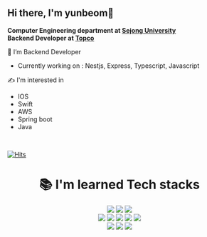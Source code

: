 ## Hi there, I'm yunbeom👋

<b> Computer Engineering department at <a href="https://sejong.ac.kr">Sejong University</a> </b> <br/>
<b> Backend Developer at <a href="https://topco.co.kr">Topco</a> </b>

<!--
**ybchar/ybchar** is a ✨ _special_ ✨ repository because its `README.md` (this file) appears on your GitHub profile.

Here are some ideas to get you started:

- 🔭 I’m currently working on ...
- 🌱 I’m currently learning ...
- 👯 I’m looking to collaborate on ...
- 🤔 I’m looking for help with ...
- 💬 Ask me about ...
- 📫 How to reach me: ...
- 😄 Pronouns: ...
- ⚡ Fun fact: ...
-->

🌱 I’m Backend Developer
- Currently working on : Nestjs, Express, Typescript, Javascript

✍️ I'm interested in
- IOS
- Swift
- AWS
- Spring boot
- Java
<br/>


[![Hits](https://hits.seeyoufarm.com/api/count/incr/badge.svg?url=https%3A%2F%2Fgithub.com%2Fybchar&count_bg=%2379C83D&title_bg=%23555555&icon=&icon_color=%23E7E7E7&title=hits&edge_flat=false)](https://hits.seeyoufarm.com)


<div align=center><h1>📚 I'm learned Tech stacks</h1></div>

<div align="center">
<!--
  <img src="https://img.shields.io/badge/c-%2300599C.svg?style=for-the-badge&logo=c&logoColor=white" />
  <img src="https://img.shields.io/badge/c++-%2300599C.svg?style=for-the-badge&logo=c%2B%2B&logoColor=white" />
  <img src="https://img.shields.io/badge/c%23-%23239120.svg?style=for-the-badge&logo=c-sharp&logoColor=white" />
  -->
  <img src="https://img.shields.io/badge/java-%23ED8B00.svg?style=for-the-badge&logo=java&logoColor=white" />
  <img src="https://img.shields.io/badge/typescript-%23007ACC.svg?style=for-the-badge&logo=typescript&logoColor=white" />
  <img src="https://img.shields.io/badge/javascript-%23323330.svg?style=for-the-badge&logo=javascript&logoColor=%23F7DF1E" />
  <br />
  <img src="https://img.shields.io/badge/spring_boot-%236DB33F.svg?style=for-the-badge&logo=spring&logoColor=white">
  <img src="https://img.shields.io/badge/node.js-6DA55F?style=for-the-badge&logo=node.js&logoColor=white" />
  <img src="https://img.shields.io/badge/mysql-%2300f.svg?style=for-the-badge&logo=mysql&logoColor=white" />
  <img src="https://img.shields.io/badge/nestjs-%23E0234E.svg?style=for-the-badge&logo=nestjs&logoColor=white" />
  <img src="https://img.shields.io/badge/express-%23000000.svg?style=for-the-badge&logo=express&logoColor=white" />
  <br />
  <img src="https://img.shields.io/badge/git-%23F05033.svg?style=for-the-badge&logo=git&logoColor=white" />
  <img src="https://img.shields.io/badge/github-%23121011.svg?style=for-the-badge&logo=github&logoColor=white" />
  <img src="https://img.shields.io/badge/aws-232F3E?style=for-the-badge&logo=aws&logoColor=white">
</div>

